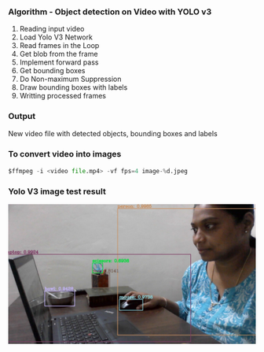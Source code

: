 ### Algorithm - Object detection on Video with YOLO v3 
1. Reading input video
2. Load Yolo V3 Network
3. Read frames in the Loop
4. Get blob from the frame
5. Implement forward pass
6. Get bounding boxes
7. Do Non-maximum Suppression 
8. Draw bounding boxes with labels
9. Writting processed frames

### Output
New video file with detected objects, bounding boxes and labels

### To convert video into images

```python
$ffmpeg -i <video file.mp4> -vf fps=4 image-%d.jpeg

```

### Yolo V3 image test result

![yolo_result](https://github.com/joyjeni/ComputerVision/blob/main/s11_YoloV3/images/jenisha_car.jpeg)



